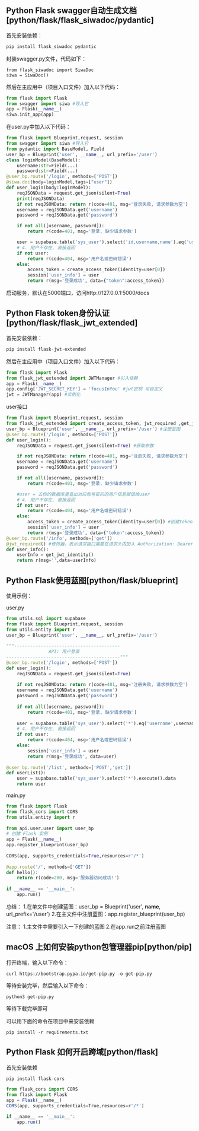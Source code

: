 ## Python Flask swagger自动生成文档[python/flask/flask_siwadoc/pydantic]
首先安装依赖：
```python
pip install flask_siwadoc pydantic
```
封装swagger.py文件，代码如下：
```
from flask_siwadoc import SiwaDoc
siwa = SiwaDoc()
```
然后在主应用中（项目入口文件）加入以下代码：
```python
from flask import Flask
from swagger import siwa #导入它
app = Flask(__name__)
siwa.init_app(app)
```
在user.py中加入以下代码：
```python
from flask import Blueprint,request, session
from swagger import siwa #导入它
from pydantic import BaseModel, Field
user_bp = Blueprint('user', __name__, url_prefix='/user')
class loginModel(BaseModel):
    username:str=Field(...)
    password:str=Field(...)
@user_bp.route('/login', methods=['POST'])
@siwa.doc(body=loginModel,tags=["user"])
def user_login(body:loginModel):
    reqJSONData = request.get_json(silent=True)
    print(reqJSONData)
    if not reqJSONData: return r(code=401, msg='登录失败, 请求参数为空')
    username = reqJSONData.get('username')
    password = reqJSONData.get('password')

    if not all([username, password]):
        return r(code=401, msg='登录, 缺少请求参数')

    user = supabase.table('sys_user').select('id,username,name').eq('username',username).eq('password',password).execute().data
    # 4. 用户不存在, 直接返回
    if not user:
        return r(code=404, msg='用户名或密码错误')
    else:
        access_token = create_access_token(identity=user[0])
        session['user_info'] = user
        return r(msg='登录成功', data={"token":access_token})
```
启动服务，默认在5000端口，访问http://127.0.0.1:5000/docs
## Python Flask token身份认证[python/flask/flask_jwt_extended]
首先安装依赖：
```python
pip install flask-jwt-extended
```
然后在主应用中（项目入口文件）加入以下代码：
```python
from flask import Flask
from flask_jwt_extended import JWTManager #引入依赖
app = Flask(__name__)
app.config['JWT_SECRET_KEY'] = 'focusInYou' #jwt密钥 可自定义
jwt = JWTManager(app) #实例化
```
user接口
```python
from flask import Blueprint,request, session
from flask_jwt_extended import create_access_token, jwt_required ,get_jwt_identity #引入依赖
user_bp = Blueprint('user', __name__, url_prefix='/user') #注册蓝图
@user_bp.route('/login', methods=['POST'])
def user_login():
    reqJSONData = request.get_json(silent=True) #获取参数

    if not reqJSONData: return r(code=401, msg='注册失败, 请求参数为空')
    username = reqJSONData.get('username')
    password = reqJSONData.get('password')

    if not all([username, password]):
        return r(code=401, msg='登录, 缺少请求参数')

    #user = 去你的数据库里查出对应账号密码的用户信息赋值给user
    # 4. 用户不存在, 直接返回
    if not user:
        return r(code=404, msg='用户名或密码错误')
    else:
        access_token = create_access_token(identity=user[0]) #创建token
        session['user_info'] = user
        return r(msg='登录成功', data={"token":access_token})
@user_bp.route('/info', methods=['get'])
@jwt_required() #修饰器，表示请求接口需要在请求头内加入 Authorization: Bearer xxxx
def user_info():
    userInfo = get_jwt_identity()
    return r(msg='',data=userInfo)
```
## Python Flask使用蓝图[python/flask/blueprint]
使用示例：

user.py
```python
from utils.sql import supabase
from flask import Blueprint,request, session
from utils.entity import r
user_bp = Blueprint('user', __name__, url_prefix='/user')
 
"""----------------------------------------
                API: 用户登录
-------------------------------------------"""
@user_bp.route('/login', methods=['POST'])
def user_login():
    reqJSONData = request.get_json(silent=True)
 
    if not reqJSONData: return r(code=401, msg='注册失败, 请求参数为空')
    username = reqJSONData.get('username')
    password = reqJSONData.get('password')
 
    if not all([username, password]):
        return r(code=401, msg='登录, 缺少请求参数')
 
    user = supabase.table('sys_user').select('*').eq('username',username).eq('password',password).execute().data
    # 4. 用户不存在, 直接返回
    if not user:
        return r(code=404, msg='用户名或密码错误')
    else:
        session['user_info'] = user
        return r(msg='登录成功', data=user)
 
@user_bp.route('/list', methods=['POST','get'])
def userList():
    user = supabase.table('sys_user').select('*').execute().data
    return user
```
main.py
```python
from flask import Flask
from flask_cors import CORS
from utils.entity import r
 
from api.user.user import user_bp
# 创建 Flask 实例
app = Flask(__name__)
app.register_blueprint(user_bp)
 
CORS(app, supports_credentials=True,resources=r'/*')
 
@app.route('/', methods=['GET'])
def hello():
    return r(code=200, msg='服务器访问成功!')
 
if __name__ == '__main__':
    app.run()
```
总结：
    1.在单文件中创建蓝图：user_bp = Blueprint('user', __name__, url_prefix='/user')
    2.在主文件中注册蓝图：app.register_blueprint(user_bp)

注意：
    1.主文件中需要引入一下创建的蓝图
    2.在app.run之前注册蓝图
## macOS 上如何安装python包管理器pip[python/pip]
打开终端，输入以下命令：
```
curl https://bootstrap.pypa.io/get-pip.py -o get-pip.py
```
等待安装完毕，然后输入以下命令：
```
python3 get-pip.py
```
等待下载完毕即可

可以用下面的命令在项目中来安装依赖
```
pip install -r requirements.txt
```
## Python Flask 如何开启跨域[python/flask]
首先安装依赖
```js
pip install flask-cors
```
```js
from flask_cors import CORS
from flask import Flask
app = Flask(__name__)
CORS(app, supports_credentials=True,resources=r'/*')

if __name__ == '__main__':
    app.run()
```